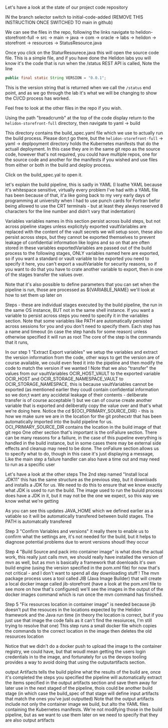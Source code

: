 Let's have a look at the state of our project code repository

IN the branch selector switch to initial-code-added (REMOVE THIS INSTRUCTION ONCE SWITCHED TO main in github)

We can see the files in the repo, following the links navigate to helidon-storefront-full -> src -> main -> java -> com -> oracle -> labs -> helidon -> storefront -> resources -> StatusResource.java

Once you click on the StaturResourece.java this will open the source code file. This is a simple file, and if you have done the Helidon labs you will know it's the code that is run when  the /status REST API is called, Note the line

```java
public final static String VERSION = "0.0.1";
```

This is the version string that is returned when we call the `/status` end point, and as we go through the lab it's what we will be changing to show the CI/CD process has worked.

Feel free to look at the other files in the repo if you wish.

Using the path "breadcrumb" at the top of the code display return to the `helidon-storefront-full` directory, then navigate to yaml -> build

This directory contains the build_spec.yaml file which we use to actually run the build process. Please don;t go there, but the `helidon-storefront-full` -> yaml -> deplpoyment directory holds the Kubernetes manifests that do the actuall deployment. In this case they are in the same git repo as the source code, however that's not required, you could have multiple repos, one for the source code and another for the manifests if you wished and use files from either or both in the build and deploy process.

Click on the build_spec.yal to open it.

let's explain the build pipeline, this is sadly in YAML (I loathe YAML because it's whitespace sensitive, virtually every problem I've had with a YAML file has been because of that, it'a like going back to my very early days of programming at university when I had to use punch cards for Fortran befor being allowed to use the CRT terminals - but at least they always reserved 8 characters for the line number and didn't vary that indentation) 
 
Variables
variables names in this section persist across build steps, but not across pipeline stages unless explicityly exported
vaultVariables are replaced with the content of the vault secrets we will setup soon, these also persist across steps, but they cannot be exported themselves to prevent leakage of confidential information like logins and so on that are often stored in these variables
exportedVariables are passed out of the build process to the following stages, ONLY variables named here are exported, so if you want a standard or vault variable to be exported you need to specify it here, you can't export a vaultVariable for security reasons, so if you want to do that you have to crate another variable to export, then in one of the stages transfer the values over.

Note that it's also possible to define parameters that you can set when the pipeline is run, those are processed as ${VARIABLE_NAME} we'll look at how to set them up later on

Steps - these are individual stages executed by the build pipeline, the run in the same OS instance, BUT not in the same shell instance. If you want a variable to persist across steps you need to specify it in the variables section. Note that some variables like PATH are automatically persisted across sessions for you and you don't need to specify them.
Each step has a name and timeout (in case the step hands for some reason) unless otherwise specified it will run as root
The core of the step is the commands that it runs, 

In our step 1 "Extract Export variables" we setup the variables and extract the version information from the code, other ways to get the version are of course available, we could even feed it into the pipeline and then modify the code to match the version if we wanted !
Note that we also "transfer" the values from our vaultVariables OCIR_HOST_VAULT to the exported variable OCIR_HOST and OCIR_STORAGE_NAMESPACE_VAULT to OCIR_STORAGE_NAMESPACE, this is because vaultVariables cannot be exported (as mentioned earlier they coudl contain confidential information so we don;t want any accidetal leakage of their contents - deliberate transfer is of course acceptable !) but we can of course create another variable that is exported and deliberatly copy the value over and that's what we're doing here.
Notice the cd ${OCI_PRIMARY_SOURCE_DIR} - this is how we make sure we are in the location for the git prohecxtr that has been automatically imported into the build pipeline for us. OCI_PRIMARY_SOURCE_DIR contains the location in the build image of that git repo
One other section that's important is the onFailure section. There can be many reasons for a failiure, in the case of this pupeline everything is handled in the build instance, but in some cases there may be external side effects and cleanup may need to be done. The onFaliure section allows us to specify what to do, though in this case it's just displaying a message, Like the main step a failure handler can also have a time out and may need to run as a specific user

Let's have a look at the other steps
The 2nd step named "Install local JDK11" this has the same structure as the previous step, but it downloads and installs a JDK for us. We need to do this to ensure that we know exactly what JDK is used to run the build. The image used to run the buiuld process does have a JDK in it, but it may not be the one we expect, so this way we know wehat we're getting

As you can see this updates  JAVA_HOME which we defined earlier as a vatiable so it will be automatically transfered between build stages. The PATH is automatcally transfered

Step 3 "Confirm Variables and versions" it really there to enable us to confirm what the settings are, it's not needed for the build, but it helps to diagnose potential problems due to wront versions shoudl they occur

Step 4 "Build Source and pack into container image" is what does the actual work, this really just calls mvn, we should really have installed the version of mvn as well, but as mvn is basically a framework that doenloads it's own build engine (using the version specified in the pom.xml file) for now that's not critical - and I don't want to spend all day downloading stuff !
The mvn package process uses a tool called JIB (Java Image Builder) that will create a local docker image called jib-storefront (have a look at the pom.xml file to see more on how that's configured) we'll see the images in the output of the docker images command which is run once the mvn command has finished.

Step 5 "Fix resources location in container image" is needed because jib doesn't put the resouces in the locations expected by the Helidon framework and the Java run time (in theory the location is correct, but if you just use that image the code fails as it can't find the resoiurces, I'm still trying to resolve that one)
This step runs a small docker file which copies the commands to the correct location in the image then deletes the old resources location 

Notice that we didn't do a docker push to upload the image to the container registry, we could have, but that woudl mean getting the users login credentials in to the image, and fortunately for us the devops tooling provides a way to avoid doing that using the outputartifacts section.

output Artifacts tells the build pipline what the results of the build are, once it's completed the steps you specified the pipeline will automatically extract the items specified in the output artifacts section and save them away for later use in the next staged of the pipeline, thois could be another build stage (in which case the build_spec of that stage will define input artifacts that match the ones you've just outputted)
Note that the output artifacts include not only the container image we build, but alto the YAML files containing the Kubernetes manifests. We're not modifying those in the build pipeline, but as we want to use them later on we need to specify that they are also output artifacts
